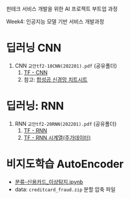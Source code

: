 핀테크 서비스 개발을 위한 AI 프로젝트 부트업 과정



Week4: 인공지능 모델 기반 서비스 개발과정

 
# 딥러닝 CNN


1. CNN `교안tf2-10CNN(202201).pdf` (공유폴더)
   1. [TF - CNN](notebooks/5-20CNN1-new.ipynb)
   2. 참고: [합성곱 신경망 치트시트](https://stanford.edu/~shervine/l/ko/teaching/cs-230/cheatsheet-convolutional-neural-networks)



# 딥러닝: RNN

1. RNN `교안tf2-20RNN(202201).pdf` (공유폴더)
   1. [TF - RNN](notebooks/5-30RNN1.ipynb)
   2. [TF - RNN 시계열(주가데이터)](notebooks/5-31RNN시계열_주식가격2-A.ipynb)
<!--   1. [TF - RNN-imdb](notebooks/60-07RNN4-imdb.ipynb)
   1. [TF - RNN, LSTM](notebooks/60-07RNN-LTSM-more.ipynb) -->


# 비지도학습 AutoEncoder 
   - [분류-신용카드_이상탐지.ipynb](notebooks/5-18비지도-신용카드이상탐지.ipynb)
   - data: `creditcard_fraud.zip` 분할 압축 파일


